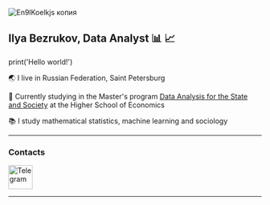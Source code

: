 
![En9lKoelkjs копия](https://github.com/user-attachments/assets/168e55af-6d6c-42e5-b64e-2cffbefe50e1)

## Ilya Bezrukov, Data Analyst :bar_chart: :chart_with_upwards_trend:

print('Hello world!')

:earth_asia: I live in Russian Federation, Saint Petersburg

:school: Currently studying in the Master's program [Data Analysis for the State and Society](https://spb.hse.ru/en/ma/daps/) at the Higher School of Economics

:books: I study mathematical statistics, machine learning and sociology

---

### Contacts

<a href="https://t.me/ilyaplunk" target="_blank">
  <img src="https://github.com/user-attachments/assets/46ba3c32-f03d-4389-95e5-58779d782b41" alt="Telegram" width="48" height="48" />
</a>



---





